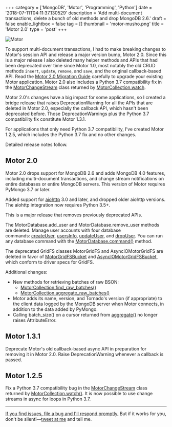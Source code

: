 +++
category = ['MongoDB', 'Motor', 'Programming', 'Python']
date = '2018-07-11T04:11:37.130529'
description = 'Add multi-document transactions, delete a bunch of old methods and drop MongoDB 2.6.'
draft = false
enable_lightbox = false
tag = []
thumbnail = 'motor-musho.png'
title = 'Motor 2.0'
type = 'post'
+++

<p><img style="display:block; margin-left:auto; margin-right:auto;" src="motor-musho.png" alt="Motor" border="0" /></p>

To support multi-document transactions, I had to make breaking changes to Motor's session API and release a major version bump, Motor 2.0. Since this is a major release I also deleted many helper methods and APIs that had been deprecated over time since Motor 1.0, most notably the old CRUD methods ``insert``, ``update``, ``remove``, and ``save``, and the original callback-based API. Read the [Motor 2.0 Migration Guide](http://motor.readthedocs.io/en/stable/migrate-to-motor-2.html) carefully to upgrade your existing Motor application. Motor 2.0 also includes a Python 3.7 compatibility fix in the [MotorChangeStream](http://motor.readthedocs.io/en/stable/api-tornado/motor_change_stream.html) class returned by [MotorCollection.watch](http://motor.readthedocs.io/en/stable/api-tornado/motor_collection.html#motor.motor_tornado.MotorCollection.watch).

Motor 2.0's changes have a big impact for some applications, so I created a bridge release that raises DeprecationWarning for all the APIs that are deleted in Motor 2.0, especially the callback API, which hasn't been deprecated before. Those DeprecationWarnings plus the Python 3.7 compatibility fix constitute Motor 1.3.1.

For applications that only need Python 3.7 compatibility, I've created Motor 1.2.5, which includes the Python 3.7 fix and no other changes.

Detailed release notes follow.

Motor 2.0
---------

Motor 2.0 drops support for MongoDB 2.6 and adds MongoDB 4.0 features, including multi-document transactions, and change stream notifications on entire databases or entire MongoDB servers. This version of Motor requires PyMongo 3.7 or later.

Added support for [aiohttp](https://aiohttp.readthedocs.io/) 3.0 and later, and dropped older aiohttp versions. The aiohttp integration now requires Python 3.5+.

This is a major release that removes previously deprecated APIs.

The MotorDatabase.add_user and MotorDatabase.remove_user methods are deleted. Manage user accounts with four database commands: [createUser](https://docs.mongodb.com/manual/reference/command/createUser/), [usersInfo](https://docs.mongodb.com/manual/reference/command/usersInfo/), [updateUser](https://docs.mongodb.com/manual/reference/command/updateUser/), and [dropUser](https://docs.mongodb.com/manual/reference/command/createUser/). You can run any database command with the [MotorDatabase.command()](http://motor.readthedocs.io/en/stable/api-tornado/motor_database.html#motor.motor_tornado.MotorDatabase.command "motor.motor_tornado.MotorDatabase.command") method.

The deprecated GridFS classes MotorGridFS and AsyncIOMotorGridFS are deleted in favor of [MotorGridFSBucket](http://motor.readthedocs.io/en/stable/api-tornado/gridfs.html#motor.motor_tornado.MotorGridFSBucket "motor.motor_tornado.MotorGridFSBucket") and [AsyncIOMotorGridFSBucket](http://motor.readthedocs.io/en/stable/api-asyncio/asyncio_gridfs.html#motor.motor_asyncio.AsyncIOMotorGridFSBucket "motor.motor_asyncio.AsyncIOMotorGridFSBucket"), which conform to driver specs for GridFS.

Additional changes:

-   New methods for retrieving batches of raw BSON:
    -   [MotorCollection.find_raw_batches()](http://motor.readthedocs.io/en/stable/api-tornado/motor_collection.html#motor.motor_tornado.MotorCollection.find_raw_batches "motor.motor_tornado.MotorCollection.find_raw_batches")
    -   [MotorCollection.aggregate_raw_batches()](http://motor.readthedocs.io/en/stable/api-tornado/motor_collection.html#motor.motor_tornado.MotorCollection.aggregate_raw_batches "motor.motor_tornado.MotorCollection.aggregate_raw_batches")
-   Motor adds its name, version, and Tornado's version (if appropriate) to the client data logged by the MongoDB server when Motor connects, in addition to the data added by PyMongo.
-   Calling batch_size() on a cursor returned from [aggregate()](http://motor.readthedocs.io/en/stable/api-tornado/motor_collection.html#motor.motor_tornado.MotorCollection.aggregate "motor.motor_tornado.MotorCollection.aggregate") no longer raises AttributeError.

Motor 1.3.1
-----------

Deprecate Motor's old callback-based async API in preparation for removing it in Motor 2.0. Raise DeprecationWarning whenever a callback is passed.

Motor 1.2.5
-----------

Fix a Python 3.7 compatibility bug in the [MotorChangeStream](http://motor.readthedocs.io/en/stable/api-tornado/motor_change_stream.html#motor.motor_tornado.MotorChangeStream "motor.motor_tornado.MotorChangeStream") class returned by [MotorCollection.watch()](http://motor.readthedocs.io/en/stable/api-tornado/motor_collection.html#motor.motor_tornado.MotorCollection.watch "motor.motor_tornado.MotorCollection.watch"). It is now possible to use change streams in async for loops in Python 3.7.

***

<a href="https://jira.mongodb.org/browse/MOTOR/">If you find issues, file a bug and I'll respond promptly.</a> But if it works for you, don't be silent!&mdash;<a href="https://twitter.com/jessejiryudavis">tweet at me</a> and tell me.
